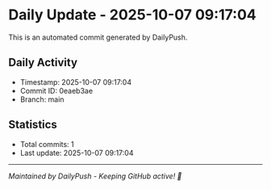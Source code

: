 # Daily Update - 2025-10-07 09:17:04

This is an automated commit generated by DailyPush.

## Daily Activity
- Timestamp: 2025-10-07 09:17:04
- Commit ID: 0eaeb3ae
- Branch: main

## Statistics
- Total commits: 1
- Last update: 2025-10-07 09:17:04

---
*Maintained by DailyPush - Keeping GitHub active! 🚀*
